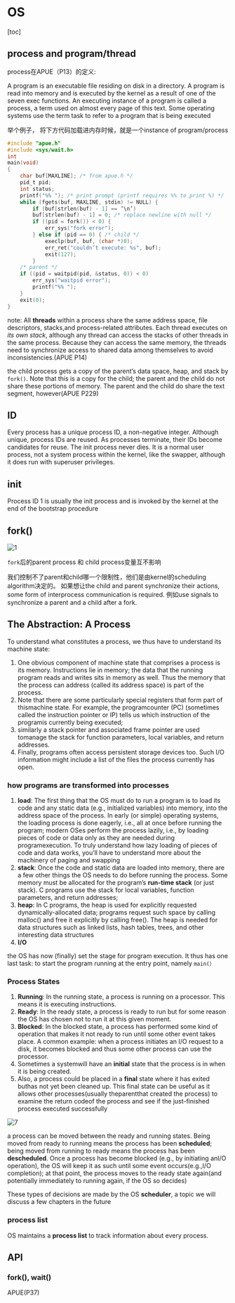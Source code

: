 # OS

[toc]

## process and program/thread

process在APUE（P13）的定义:

A program is an executable file residing on disk in a directory. A program is read into memory and is executed by the kernel as a result of one of the seven exec functions.
An executing instance of a program is called a process, a term used on almost every page of this text. Some operating systems use the term task to refer to a program that is being executed

举个例子， 将下方代码加载进内存时候，就是一个instance of program/process

```c
#include "apue.h"
#include <sys/wait.h>
int
main(void)
{
    char buf[MAXLINE]; /* from apue.h */
    pid_t pid;
    int status;
    printf("%% "); /* print prompt (printf requires %% to print %) */
    while (fgets(buf, MAXLINE, stdin) != NULL) {
        if (buf[strlen(buf) - 1] == ’\n’)
        buf[strlen(buf) - 1] = 0; /* replace newline with null */
        if ((pid = fork()) < 0) {
            err_sys("fork error");
        } else if (pid == 0) { /* child */
            execlp(buf, buf, (char *)0);
            err_ret("couldn’t execute: %s", buf);
            exit(127);
        }
    /* parent */
    if ((pid = waitpid(pid, &status, 0)) < 0)
        err_sys("waitpid error");
        printf("%% ");
    }
    exit(0);
}
```

<!-- 上述代码中，fork() 会复制一个线程thread，如果当前线程为parent，则fork后的为child。
因为在某一时刻，代码仅能由一个thread执行，所以可以理解为process只能有一个thread控制。 -->

note: All **threads** within a process share the same address space, file descriptors, stacks,and process-related attributes. Each thread executes on *its own stack*, although any thread can access the stacks of other threads in the same process. Because they can access the same memory, the threads need to synchronize access to shared data among themselves to avoid inconsistencies.(APUE P14)

the child process gets a copy of the parent’s data space, heap, and stack by `fork()`. Note that this is a copy for the child; the parent and the child do not share these portions of memory. The parent and the child do share the text segment, however(APUE P229)

## ID

Every process has a unique process ID, a non-negative integer. Although unique, process IDs are reused. As processes terminate, their IDs become candidates for reuse. The init process never dies. It is a normal user process, not a system process within the kernel, like the swapper, although it does run with superuser privileges.

## init

Process ID 1 is usually the init process and is invoked by the kernel at the end of the bootstrap procedure

## fork()

![1](../Image//Operating_System/1.png)

`fork`后的parent process 和 child process变量互不影响

我们控制不了parent和child哪一个限制性，他们是由kernel的scheduling algorithm决定的。
如果想让the child and parent synchronize their actions, some form of interprocess communication is required. 例如use signals to synchronize a parent and a child after a fork.

## The Abstraction: A Process

To understand what constitutes a process, we thus have to understand its machine state:

1. One obvious component of machine state that comprises a process is its memory. Instructions lie in memory; the data that the running program reads and writes sits in memory as well. Thus the memory that the process can address (called its address space) is part of the process.
2. Note that there are some particularly special registers that form part of thismachine state. For example, the programcounter (PC) (sometimes called the instruction pointer or IP) tells us which instruction of the programis currently being executed;
3. similarly a stack pointer and associated frame pointer are used tomanage the stack for function parameters, local variables, and return addresses.
4. Finally, programs often access persistent storage devices too. Such I/O information might include a list of the files the process currently has open.

### how programs are transformed into processes

1. **load**: The first thing that the OS must do to run a program is to load its code and any static data (e.g., initialized variables) into memory, into the address space of the process. In early (or simple) operating systems, the loading process is done eagerly, i.e., all at once before running the program; modern OSes perform the process lazily, i.e., by loading pieces of code or data only as they are needed during programexecution. To truly understand how lazy loading of pieces of code and data works, you’ll have to understand more about the machinery of paging and swapping
2. **stack**: Once the code and static data are loaded into memory, there are a few other things the OS needs to do before running the process. Some memory must be allocated for the program’s **run-time stack** (or just stack). C programs use the stack for local variables, function parameters, and return addresses;
3. **heap**: In C programs, the heap is used for explicitly requested dynamically-allocated
data; programs request such space by calling malloc() and free it explicitly by calling free(). The heap is needed for data structures such as linked lists, hash tables, trees, and other interesting data structures
4. **I/O**

the OS has now (finally) set the stage for program execution. It thus has one last task: to start the program running at the entry point, namely `main(）`

### Process States

1. **Running**: In the running state, a process is running on a processor. This means it is executing instructions.
2. **Ready**: In the ready state, a process is ready to run but for some reason the OS has chosen not to run it at this given moment.
3. **Blocked**: In the blocked state, a process has performed some kind
of operation that makes it not ready to run until some other event takes place. A common example: when a process initiates an I/O request to a disk, it becomes blocked and thus some other process
can use the processor.
4. Sometimes a systemwill have an **initial** state that the process is in when it is being created.
5. Also, a process could be placed in a **final** state where it has exited buthas not yet been cleaned up. This final state can be useful as it allows other processes(usually theparentthat created the process) to examine the return codeof the process and see if the just-finished process executed successfully

![7](../Image/Operating_System/7.png)

a process can be moved between the ready and running states.
Being moved from ready to running means the process has been **scheduled**;
being moved from running to ready means the process has been **descheduled**.
Once a process has become blocked (e.g., by initiating anI/O operation), the OS will keep it as such until some event occurs(e.g.,I/O completion); at that point, the process moves to the ready state again(and potentially immediately to running again, if the OS so decides)

These types of decisions are made by the OS **scheduler**, a topic we will discuss a few chapters in the future

### process list

OS maintains a **process list** to track information about every process.

## API

### fork(), wait()

APUE(P37)

